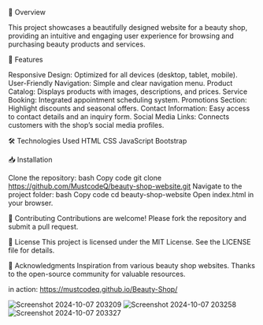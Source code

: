 📖 Overview

This project showcases a beautifully designed website for a beauty shop, providing an intuitive and engaging user experience for browsing and purchasing beauty products and services.

🚀 Features
		
Responsive Design: Optimized for all devices (desktop, tablet, mobile).
User-Friendly Navigation: Simple and clear navigation menu.
Product Catalog: Displays products with images, descriptions, and prices.
Service Booking: Integrated appointment scheduling system.
Promotions Section: Highlight discounts and seasonal offers.
Contact Information: Easy access to contact details and an inquiry form.
Social Media Links: Connects customers with the shop’s social media profiles.


🛠 Technologies Used
HTML
CSS
JavaScript
Bootstrap


📥 Installation

Clone the repository:
bash
Copy code
git clone https://github.com/MustcodeQ/beauty-shop-website.git
Navigate to the project folder:
bash
Copy code
cd beauty-shop-website
Open index.html in your browser.


🤝 Contributing
Contributions are welcome! Please fork the repository and submit a pull request.


📄 License
This project is licensed under the MIT License. See the LICENSE file for details.

🙏 Acknowledgments
Inspiration from various beauty shop websites.
Thanks to the open-source community for valuable resources.


in action: https://mustcodeq.github.io/Beauty-Shop/


![Screenshot 2024-10-07 203209](https://github.com/user-attachments/assets/5ee12991-edcb-467f-8b1e-3b17fd712194)
![Screenshot 2024-10-07 203258](https://github.com/user-attachments/assets/959516c9-f14d-4970-989d-59b8e9ac7d43)
![Screenshot 2024-10-07 203327](https://github.com/user-attachments/assets/e1da233a-45cc-4f83-8711-81fa9f9c97bf)



